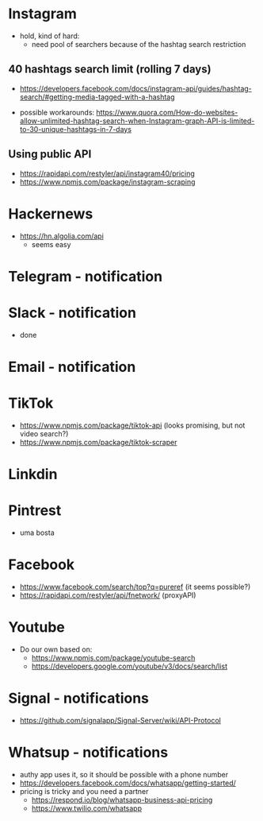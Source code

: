 # Instagram

- hold, kind of hard:
  - need pool of searchers because of the hashtag search restriction

## 40 hashtags search limit (rolling 7 days)

- https://developers.facebook.com/docs/instagram-api/guides/hashtag-search/#getting-media-tagged-with-a-hashtag

- possible workarounds: https://www.quora.com/How-do-websites-allow-unlimited-hashtag-search-when-Instagram-graph-API-is-limited-to-30-unique-hashtags-in-7-days

## Using public API

- https://rapidapi.com/restyler/api/instagram40/pricing
- https://www.npmjs.com/package/instagram-scraping

# Hackernews

- https://hn.algolia.com/api
  - seems easy

# Telegram - notification

# Slack - notification

- done

# Email - notification

# TikTok

- https://www.npmjs.com/package/tiktok-api (looks promising, but not video search?)
- https://www.npmjs.com/package/tiktok-scraper

# Linkdin

# Pintrest

- uma bosta

# Facebook

- https://www.facebook.com/search/top?q=pureref (it seems possible?)
- https://rapidapi.com/restyler/api/fnetwork/ (proxyAPI)

# Youtube

- Do our own based on:
  - https://www.npmjs.com/package/youtube-search
  - https://developers.google.com/youtube/v3/docs/search/list

# Signal - notifications

- https://github.com/signalapp/Signal-Server/wiki/API-Protocol

# Whatsup - notifications

- authy app uses it, so it should be possible with a phone number
- https://developers.facebook.com/docs/whatsapp/getting-started/
- pricing is tricky and you need a partner
  - https://respond.io/blog/whatsapp-business-api-pricing
  - https://www.twilio.com/whatsapp
